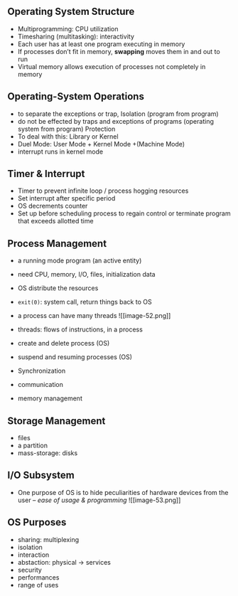## Operating System Structure
* Multiprogramming: CPU utilization
* Timesharing (multitasking): interactivity
* Each user has at least one program executing in memory
* If processes don’t fit in memory, **swapping** moves them in and out to run
* Virtual memory allows execution of processes not completely in memory
## Operating-System Operations
* to separate the exceptions or trap, Isolation (program from program)
* do not be effected by traps and exceptions of programs (operating system from program) Protection
* To deal with this: Library or Kernel
* Duel Mode: User Mode + Kernel Mode +(Machine Mode)
* interrupt runs in kernel mode
## Timer & Interrupt
* Timer to prevent infinite loop / process hogging resources
* Set interrupt after specific period
* OS decrements counter
* Set up before scheduling process to regain control or terminate program that exceeds allotted time
## Process Management
* a running mode program (an active entity)
* need CPU, memory, I/O, files, initialization data
* OS distribute the resources
* `exit(0)`: system call, return things back to OS
* a process can have many threads
![[image-52.png]]

* threads: flows of instructions, in a process
* create and delete process (OS)
* suspend and resuming processes (OS)
* Synchronization
* communication
* memory management
## Storage Management
* files
* a partition
* mass-storage: disks

## I/O Subsystem
* One purpose of OS is to hide peculiarities of hardware devices from the user – _ease of usage & programming_
![[image-53.png]]
## OS Purposes
* sharing: multiplexing
* isolation
* interaction
* abstaction: physical -> services
* security
* performances
* range of uses